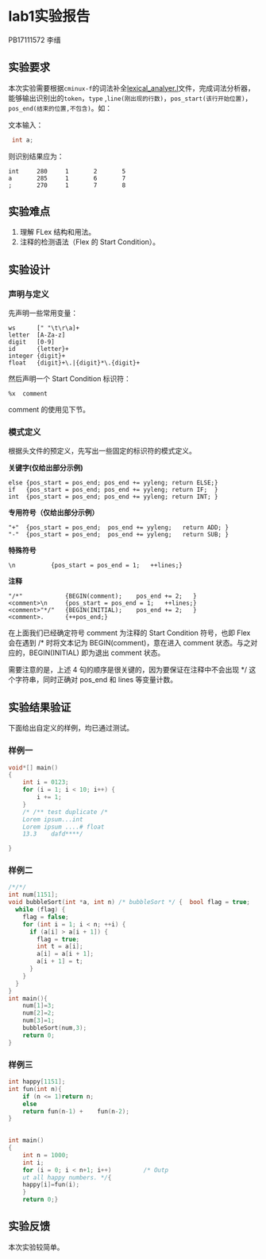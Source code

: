 # lab1实验报告
PB17111572 李缙
## 实验要求

本次实验需要根据`cminux-f`的词法补全[lexical_analyer.l](./src/lexer/lexical_analyzer.l)文件，完成词法分析器，能够输出识别出的`token`，`type` ,`line(刚出现的行数)`，`pos_start(该行开始位置)`，`pos_end(结束的位置,不包含)`。如：

文本输入：

```c
 int a;
```

则识别结果应为：

```shell
int     280     1       2       5
a       285     1       6       7
;       270     1       7       8
```

## 实验难点

1. 理解 FLex 结构和用法。
2. 注释的检测语法（Flex 的 Start Condition）。

## 实验设计

### 声明与定义

先声明一些常用变量：

```
ws      [" "\t\r\a]+
letter  [A-Za-z]
digit   [0-9]
id      {letter}+
integer {digit}+
float   {digit}+\.|{digit}*\.{digit}+
```

然后声明一个 Start Condition 标识符：

```
%x  comment
```

comment 的使用见下节。

### 模式定义

根据头文件的预定义，先写出一些固定的标识符的模式定义。

**关键字(仅给出部分示例)**

```
else {pos_start = pos_end; pos_end += yyleng; return ELSE;}
if   {pos_start = pos_end; pos_end += yyleng; return IF;  }
int  {pos_start = pos_end; pos_end += yyleng; return INT; }
```

**专用符号（仅给出部分示例）**

```
"+"  {pos_start = pos_end;  pos_end += yyleng;   return ADD; }
"-"  {pos_start = pos_end;  pos_end += yyleng;   return SUB; }
```

**特殊符号**

```
\n          {pos_start = pos_end = 1;   ++lines;}
```

**注释**

```
"/*"            {BEGIN(comment);    pos_end += 2;   }
<comment>\n     {pos_start = pos_end = 1;   ++lines;}
<comment>"*/"   {BEGIN(INITIAL);    pos_end += 2;   }
<comment>.      {++pos_end;}
```

在上面我们已经确定符号 comment 为注释的 Start Condition 符号，也即 Flex 会在遇到 /* 时将文本记为 BEGIN(comment)，意在进入 comment 状态。与之对应的，BEGIN(INITIAL) 即为退出 comment 状态。

需要注意的是，上述 4 句的顺序是很关键的，因为要保证在注释中不会出现 */ 这个字符串，同时正确对 pos_end 和 lines 等变量计数。

## 实验结果验证

下面给出自定义的样例，均已通过测试。

### 样例一

```c
void*[] main()
{
    int i = 0123;
    for (i = 1; i < 10; i++) {
        i += 1;
    }
    /* /** test duplicate /*
    Lorem ipsum...int
    Lorem ipsum ....# float
    13.3    dafd****/

}
```

### 样例二

```c
/*/*/
int num[1151];
void bubbleSort(int *a, int n) /* bubbleSort */ {  bool flag = true;
  while (flag) {
    flag = false;
    for (int i = 1; i < n; ++i) {
      if (a[i] > a[i + 1]) {
        flag = true;
        int t = a[i];
        a[i] = a[i + 1];
        a[i + 1] = t;
      }
    }
  }
}
int main(){
    num[1]=3;
    num[2]=2;
    num[3]=1;
    bubbleSort(num,3);
    return 0;
}
```

### 样例三

```c
int happy[1151];
int fun(int n){
    if (n <= 1)return n;
    else
    return fun(n-1) +    fun(n-2);
}
 

int main()
{
    int n = 1000;
    int i;
    for (i = 0; i < n+1; i++)         /* Outp
    ut all happy numbers. */{
    happy[i]=fun(i);
    }
    return 0;}
```

## 实验反馈

本次实验较简单。